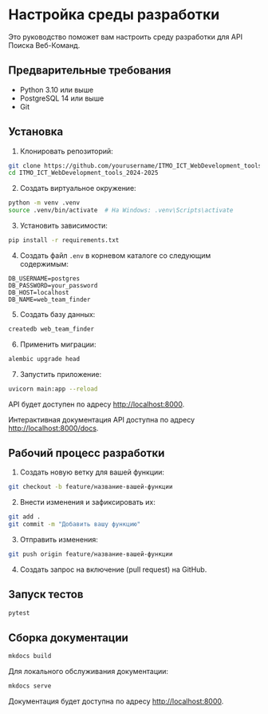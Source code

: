 # Настройка среды разработки

Это руководство поможет вам настроить среду разработки для API Поиска Веб-Команд.

## Предварительные требования

- Python 3.10 или выше
- PostgreSQL 14 или выше
- Git

## Установка

1. Клонировать репозиторий:

```bash
git clone https://github.com/yourusername/ITMO_ICT_WebDevelopment_tools_2024-2025.git
cd ITMO_ICT_WebDevelopment_tools_2024-2025
```

2. Создать виртуальное окружение:

```bash
python -m venv .venv
source .venv/bin/activate  # На Windows: .venv\Scripts\activate
```

3. Установить зависимости:

```bash
pip install -r requirements.txt
```

4. Создать файл `.env` в корневом каталоге со следующим содержимым:

```
DB_USERNAME=postgres
DB_PASSWORD=your_password
DB_HOST=localhost
DB_NAME=web_team_finder
```

5. Создать базу данных:

```bash
createdb web_team_finder
```

6. Применить миграции:

```bash
alembic upgrade head
```

7. Запустить приложение:

```bash
uvicorn main:app --reload
```

API будет доступен по адресу [http://localhost:8000](http://localhost:8000).

Интерактивная документация API доступна по адресу [http://localhost:8000/docs](http://localhost:8000/docs).

## Рабочий процесс разработки

1. Создать новую ветку для вашей функции:

```bash
git checkout -b feature/название-вашей-функции
```

2. Внести изменения и зафиксировать их:

```bash
git add .
git commit -m "Добавить вашу функцию"
```

3. Отправить изменения:

```bash
git push origin feature/название-вашей-функции
```

4. Создать запрос на включение (pull request) на GitHub.

## Запуск тестов

```bash
pytest
```

## Сборка документации

```bash
mkdocs build
```

Для локального обслуживания документации:

```bash
mkdocs serve
```

Документация будет доступна по адресу [http://localhost:8000](http://localhost:8000).
